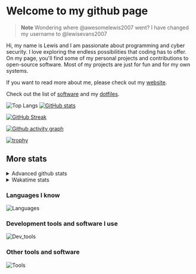 # Welcome to my github page

> **Note**
> Wondering where @awesomelewis2007 went? I have changed my username to @lewisevans2007

Hi, my name is Lewis and I am passionate about programming and cyber security. I love exploring the endless possibilities that coding has to offer. On my page, you'll find some of my personal projects and contributions to open-source software. Most of my projects are just for fun and for my own systems.

If you want to read more about me, please check out my [website](https://lewisevans2007.github.io/).

Check out the list of [software](https://github.com/lewisevans2007/lewisevans2007/blob/master/software.md) and my [dotfiles](https://github.com/lewisevans2007/dotfiles).

![Top Langs](https://github-readme-stats.vercel.app/api/top-langs/?username=lewisevans2007&hide=html,css,jupyter%20notebook&langs_count=10&layout=donut&theme=transparent&exclude_repo=GPT-code-repository,Obsidian_vault,Apple-PowerManagement,Apple-Security,CMake,qemu,swift,tcpdump,xnu)
[![GitHub stats](https://github-readme-stats.vercel.app/api?username=lewisevans2007&show_icons=true&theme=transparent)](https://github.com/anuraghazra/github-readme-stats)

[![GitHub Streak](https://streak-stats.demolab.com?user=lewisevans2007&theme=transparent)](https://git.io/streak-stats)

[![Github activity graph](https://github-readme-activity-graph.vercel.app/graph?username=lewisevans2007&theme=github-compact&area=true)](https://github.com/ashutosh00710/github-readme-activity-graph)

[![trophy](https://github-profile-trophy.vercel.app/?username=lewisevans2007&theme=darkhub)](https://github.com/ryo-ma/github-profile-trophy)

## More stats
<details close>
<summary>Advanced github stats</summary>
<br>
  
![Metrics](https://raw.githubusercontent.com/lewisevans2007/lewisevans2007/master/github-metrics.svg)
  
</details>

<details close>
<summary>Wakatime stats</summary>
<br>

<!--START_SECTION:waka-->

```txt
C                          2 hrs 27 mins   ████████▓░░░░░░░░░░░░░░░░   34.56 %
Docker                     1 hr 4 mins     ███▓░░░░░░░░░░░░░░░░░░░░░   14.99 %
Makefile                   50 mins         ███░░░░░░░░░░░░░░░░░░░░░░   11.76 %
Kconfig                    29 mins         █▓░░░░░░░░░░░░░░░░░░░░░░░   06.89 %
Bash                       27 mins         █▓░░░░░░░░░░░░░░░░░░░░░░░   06.38 %
Other                      24 mins         █▒░░░░░░░░░░░░░░░░░░░░░░░   05.69 %
Markdown                   23 mins         █▒░░░░░░░░░░░░░░░░░░░░░░░   05.55 %
C++                        13 mins         ▓░░░░░░░░░░░░░░░░░░░░░░░░   03.04 %
HTML                       12 mins         ▓░░░░░░░░░░░░░░░░░░░░░░░░   02.88 %
INI                        7 mins          ▒░░░░░░░░░░░░░░░░░░░░░░░░   01.79 %
Text                       7 mins          ▒░░░░░░░░░░░░░░░░░░░░░░░░   01.67 %
Objective-C                6 mins          ▒░░░░░░░░░░░░░░░░░░░░░░░░   01.50 %
Git Config                 5 mins          ▒░░░░░░░░░░░░░░░░░░░░░░░░   01.38 %
Git                        3 mins          ▒░░░░░░░░░░░░░░░░░░░░░░░░   00.70 %
Nginx configuration file   2 mins          ░░░░░░░░░░░░░░░░░░░░░░░░░   00.54 %
```

<!--END_SECTION:waka-->
</details>

### Languages I know
![Languages](https://skillicons.dev/icons?i=python,cpp,cs,c,javascript,nodejs,dotnet,bash,css,html,rust)
### Development tools and software I use
![Dev_tools](https://skillicons.dev/icons?i=git,docker,github,googlecloud,vscode,visualstudio,raspberrypi,linux,powershell,replit)
### Other tools and software
![Tools](https://skillicons.dev/icons?i=blender,ps,pr,ai,xd,figma)
